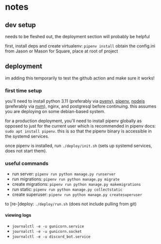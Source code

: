 #  notes

## dev setup 
needs to be fleshed out, the deployment section will probably be helpful

first, install deps and create virtualenv: `pipenv install`
obtain the config.ini from Jason or Mason for Square, place at root of project

## deployment
im adding this temporarily to test the github action and make sure it works!

### first time setup
you'll need to install python 3.11 (preferably via [pyenv](http://github.com/pyenv/pyenv?tab=readme-ov-file)), [pipenv](https://pipenv.pypa.io/en/latest/#install-pipenv-today), [nodejs](https://nodejs.org/en) (preferably via [nvm](http://github.com/nvm-sh/nvm?tab=readme-ov-file)), nginx, and postgresql before continuing. this assumes you are deploying on some debian-based system.

for a production deployment, you'll need to install pipenv globally as opposed to just for the current user which is recommended in pipenv docs: `sudo apt install pipenv`. this is so that the pipenv binary is accessible in the systemd services.

once pipenv is installed, run `./deploy/init.sh` (sets up systemd services, does not start them).

### useful commands
- run server: `pipenv run python manage.py runserver`
- run migrations: `pipenv run python manage.py migrate`
- create migrations: `pipenv run python manage.py makemigrations`
- run static: `pipenv run python manage.py collectstatic`
- create superuser: `pipenv run python manage.py createsuperuser`

to \[re-\]deploy: `./deploy/run.sh` (does not include pulling from git)

#### viewing logs
- `journalctl -e -u gunicorn.service`
- `journalctl -e -u gunicorn.socket`
- `journalctl -e -u discord_bot.service`

